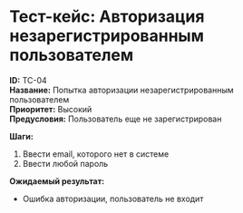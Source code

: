 # Тест-кейс: Авторизация незарегистрированным пользователем
**ID:** TC-04                                                                                    
**Название:** Попытка авторизации незарегистрированным пользователем  
**Приоритет:** Высокий                                                                                                                    
**Предусловия:** Пользователь еще не зарегистрирован

**Шаги:**

1. Ввести email, которого нет в системе
2. Ввести любой пароль

**Ожидаемый результат:**
- Ошибка авторизации, пользователь не входит

